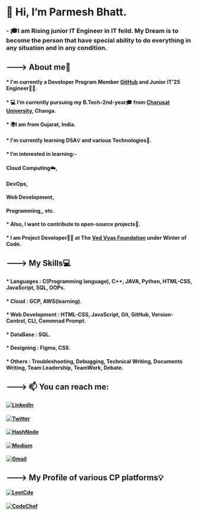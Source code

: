 # 👋 Hi, I’m Parmesh Bhatt.
### - 🎓I am Rising junior IT Engineer in IT feild. My Dream is to become the person that have special ability to do everything in any situation and in any condition.

## --->               About me🚀

   #### * I'm currently a Developer Program Member [GitHub](http://github.com/Parmesh119) and Junior IT'25 Engineer👨‍🎓.
   #### * 💻 I’m currently pursuing my B.Tech-2nd-year🎓 from [Charusat University](https://www.charusat.ac.in/), Changa.
   #### * 🌍I am from Gujarat, India.
   #### * I'm currently learning DSA💡 and various Technologies📌.
   #### * I’m interested in learning:- 
   ####                        Cloud Computing☁️, 
   ####                        DevOps, 
   ####                        Web Development,
   ####                        Programming,, etc. 
   #### * Also, I want to contribute to open-source projects📌.
   #### * I am Project Developer🧑‍💻 at The [Ved Vyas Foundation](https://github.com/gita) under Winter of Code.
   
 ## ---> My Skills💻
 #### *             Languages : C(Programming language), C++, JAVA, Python, HTML-CSS, JavaScript, SQL, OOPs.
 #### *            Cloud : GCP, AWS(learning).
 #### *           Web Development : HTML-CSS, JavaScript, Git, GitHub, Version-Control, CLI, Commnad Prompt.
 #### *           DataBase : SQL.
 #### *           Designing : Figma, CSS.
 #### *           Others : Troubleshooting, Debugging, Technical Writing, Documents Writing, Team Leadership, TeamWork, Debate.
 
 ## ---> 📫 You can reach me: 
 
   #### <a href="https://www.linkedin.com/in/parmesh-bhatt119/" target="_blank"><img src="https://img.shields.io/badge/-LinkedIn-%233781da" alt="LinkedIn"/></a>
   #### <a href="https://twitter.com/Parmesh_119" target="_blank"><img src="https://img.shields.io/badge/-Twitter-%231DA1F2" alt="Twitter" /></a> 
   #### <a href="https://hashnode.com/@Prmes119" target="_blank"><img src="https://img.shields.io/badge/-hashnode-%231DA1F2" alt="HashNode" /></a>
   #### <a href="https://medium.com/@21it009" target="_blank"><img src="https://img.shields.io/badge/-mediam-%231DA1F2" alt="Mediam" /></a>
   #### <a href="mailto:parmeshb90@gmail.com" target="_blank"><img src="https://img.shields.io/badge/-Gmail-%231DA1F2" alt="Gmail" /></a>
   
## --->  My Profile of various CP platforms💡

   ####  <a href="https://leetcode.com/21it009/" target="_blank"><img src="https://img.shields.io/badge/-LeetCode-%231DA1F2" alt="LeetCde" /></a>
   #### <a href="https://www.codechef.com/users/parmesh_119" target="_blank"><img src="https://img.shields.io/badge/-CodeChef-%231DA1F2" alt="CodeChef" /></a>
      
      
